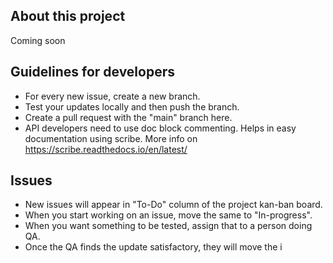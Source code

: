 ## About this project
Coming soon

## Guidelines for developers
* For every new issue, create a new branch.
* Test your updates locally and then push the branch.
* Create a pull request with the "main" branch here.
* API developers need to use doc block commenting. Helps in easy documentation using scribe. More info on https://scribe.readthedocs.io/en/latest/

## Issues
* New issues will appear in "To-Do" column of the project kan-ban board.
* When you start working on an issue, move the same to "In-progress".
* When you want something to be tested, assign that to a person doing QA.
* Once the QA finds the update satisfactory, they will move the i
